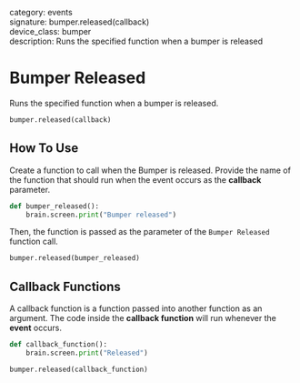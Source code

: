 category: events  
signature: bumper.released(callback)  
device_class: bumper  
description: Runs the specified function when a bumper is released  

# Bumper Released

Runs the specified function when a bumper is released.

```python
bumper.released(callback)
```

## How To Use

Create a function to call when the Bumper is released. Provide the name of the function that should run when the event occurs as the **callback** parameter.

```python
def bumper_released():
    brain.screen.print("Bumper released")
```

Then, the function is passed as the parameter of the `Bumper Released` function call.

```python
bumper.released(bumper_released)
```

## Callback Functions

A callback function is a function passed into another function as an argument. The code inside the **callback function** will run whenever the **event** occurs. 

```python
def callback_function():
    brain.screen.print("Released")

bumper.released(callback_function)
```

<advanced>
</advanced>
